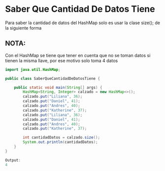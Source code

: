 # **Saber Que Cantidad De Datos Tiene**

Para saber la cantidad de datos del HashMap solo es usar la clase size(); de la siguiente forma

## NOTA:

Con el HashMap se tiene que tener en cuenta que no se toman datos si tienen la misma llave, por ese motivo solo toma 4 datos

```java
import java.util.HashMap;

public class SaberQueCantidadDeDatosTiene {

    public static void main(String[] args) {
        HashMap<String, Integer> calzado = new HashMap<>();
        calzado.put("Liliana", 36);
        calzado.put("Daniel", 41);
        calzado.put("Andres", 40);
        calzado.put("Katherine", 37);
        calzado.put("Liliana", 36);
        calzado.put("Daniel", 41);
        calzado.put("Andres", 40);
        calzado.put("Katherine", 37);

        int cantidadDatos = calzado.size();
        System.out.println(cantidadDatos);
    }
}

Output:
4
```
